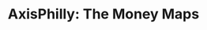 ---
layout: post
title: "AxisPhilly: The Money Maps"
external_link: http://apps.axisphilly.org/the-money-maps
image: '/assets/img/posts/money-maps.png'
categories: [blog]
---